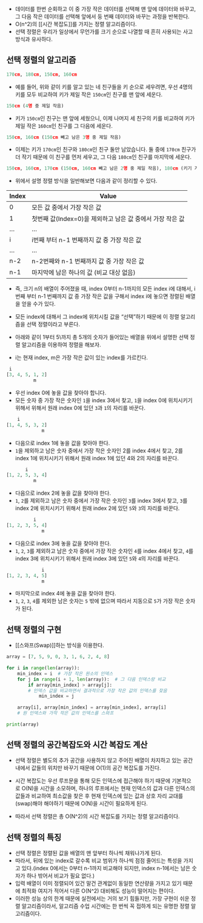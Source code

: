 - 데이터를 한번 순회하고 이 중 가장 작은 데이터를 선택해 맨 앞에 데이터와 바꾸고, 그 다음 작은 데이터를 선택해 앞에서 둥 번째 데이터와 바꾸는 과정을 반복한다.
- O(n^2)의 [[시간 복잡도]]를 가지는 정렬 알고리즘이다.
- 선택 정렬은 우리가 일상에서 무언가를 크기 순으로 나열할 때 흔히 사용되는 사고 방식과 유사하다.

## 선택 정렬의 알고리즘

```python
170cm, 180cm, 150cm, 160cm
```

- 예를 들어, 위와 같이 키를 알고 있는 네 친구들을 키 순으로 세우려면, 우선 4명의 키를 모두 비교하여 키가 제일 작은 `150cm`인 친구를 맨 앞에 세운다.

```python
150cm (4명 중 제일 작음)
```

- 키가 `150cm`인 친구는 맨 앞에 세웠으니, 이제 나머지 세 친구의 키를 비교하여 키가 제일 작은 `160cm`인 친구를 그 다음에 세운다.

```python
150cm, 160cm (150cm 빼고 남은 3명 중 제일 작음)
```

- 이제는 키가 `170cm`인 친구와 `180cm`인 친구 둘만 남았습니다. 둘 중에 `170cm` 친구가 더 작기 때문에 이 친구를 먼저 세우고, 그 다음 `180cm`인 친구를 마지막에 세운다.

```python
150cm, 160cm, 170cm (150cm, 160cm 빼고 남은 2명 중 제일 작음), 180cm (키기 가장 큼)
```

- 위에서 설명 정렬 방식을 일반해보면 다음과 같이 정리할 수 있다.

|Index|Value|
|---|---|
|0|모든 값 중에서 가장 작은 값|
|1|첫번째 값(Index=0)을 제외하고 남은 값 중에서 가장 작은 값|
|…|…|
|i|i번째 부터 n-1 번째까지 값 중 가장 작은 값|
|…|…|
|n-2|n-2번째와 n-1 번째까지 값 중 가장 작은 값|
|n-1|마지막에 남은 하나의 값 (비교 대상 없음)|

- 즉, 크기 n의 배열이 주어졌을 때, index 0부터 n-1까지의 모든 index i에 대해서, i번째 부터 n-1 번째까지 값 중 가장 작은 값을 구해서 index i에 놓으면 정렬된 배열을 얻을 수가 있다. 
- 모든 index에 대해서 그 index에 위치시킬 값을 “선택”하기 때문에 이 정렬 알고리즘을 선택 정렬이라고 부른다.


- 아래와 같이 1부터 5\까지 총 5개의 숫자가 들어있는 배열을 위에서 설명한 선택 정렬 알고리즘을 이용하여 정렬을 해보자.
- i는 현재 index, m은 가장 작은 값이 있는 index를 가르킨다.

```python
 i
[3, 4, 5, 1, 2]
          m
```

- 우선 index 0에 놓을 값을 찾아야 합니다. 
- 모든 숫자 중 가장 작은 숫자인 `1`을 index 3에서 찾고, `1`을 index 0에 위치시키기 위해서 위해서 원래 index 0에 있던 `3`과 `1`의 자리를 바꾼다.

```python
    i
[1, 4, 5, 3, 2]
             m
```

- 다음으로 index 1에 놓을 값을 찾아야 한다.
- `1`을 제외하고 남은 숫자 중에서 가장 작은 숫자인 2를 index 4에서 찾고, 2를 index 1에 위치시키기 위해서 원래 index 1에 있던 4와 2의 자리를 바꾼다.

```python
       i
[1, 2, 5, 3, 4]
          m
```

- 다음으로 index 2에 놓을 값을 찾아야 한다.
- `1`, `2`를 제외하고 남은 숫자 중에서 가장 작은 숫자인 `3`를 index 3에서 찾고, `3`를 index 2에 위치시키기 위해서 원래 index 2에 있던 `5`와 `3`의 자리를 바꾼다.

```python
          i
[1, 2, 3, 5, 4]
             m
```

- 다음으로 index 3에 놓을 값을 찾아야 한다.
- `1`, `2`, `3`를 제외하고 남은 숫자 중에서 가장 작은 숫자인 `4`를 index 4에서 찾고, `4`를 index 3에 위치시키기 위해서 원래 index 3에 있던 `5`와 `4`의 자리를 바꾼다.

```python
             i
[1, 2, 3, 4, 5]
             m
```

- 마지막으로 index 4에 놓을 값을 찾아야 한다.
- `1`, `2`, `3`, `4`를 제외한 남은 숫자는 `5` 밖에 없으며 따라서 지동으로 `5`가 가장 작은 숫자가 된다.

## 선택 정렬의 구현

- [[스와프(Swap)]]하는 방식을 이용한다.

```python
array = [7, 5, 9, 0, 3, 1, 6, 2, 4, 8]  
  
for i in range(len(array)):  
    min_index = i  # 가장 작은 원소의 인덱스  
    for j in range(i + 1, len(array)):  # 그 다음 인덱스랑 비교  
        if array[min_index] > array[j]:  
        # 인덱스 값을 비교하면서 결과적으로 가장 작은 값의 인덱스를 찾음  
            min_index = j  
            
    array[i], array[min_index] = array[min_index], array[i]  
    # 원 인덱스와 가작 작은 값의 인덱스를 스와프  
  
print(array)
```

## 선택 정렬의 공간복잡도와 시간 복잡도 계산

- 선택 정렬은 별도의 추가 공간을 사용하지 않고 주어진 배열이 차지하고 있는 공간 내에서 값들의 위치만 바꾸기 때문에 O(1)의 공간 복잡도를 가진다.

- 시간 복잡도는 우선 루프문을 통해 모든 인덱스에 접근해야 하기 때문에 기본적으로 O(N)을 시간을 소모하며, 하나의 루프에서는 현재 인덱스의 값과 다른 인덱스의 값들과 비교하여 최소값을 찾은 후 현재 인덱스에 있는 값과 상호 자리 교대를(swap)해야 해야하기 때문에 O(N)을 시간이 필요하게 된다.
- 따라서 선택 정렬은 총 O(N^2)의 시간 복잡도를 가지는 정렬 알고리즘이다.

## 선택 정렬의 특징

- 선택 정렬은 정렬된 값을 배열의 맨 앞부터 하나씩 채워나가게 된다.
- 따라서, 뒤에 있는 index로 갈수록 비교 범위가 하나씩 점점 줄어드는 특성을 가지고 있다.(index 0에서는 0부터 n-1까지 비교해야 되지만, index n-1에서는 남은 숫자가 하나 밖어서 비교가 필요 없다.)
- 입력 배열이 이미 정렬되어 있건 말건 관계없이 동일한 연산량을 가지고 있기 때문에 최적화 여지가 적어서 다른 O(N^2) 대비해도 성능이 떨어지는 편이다.
- 이러한 성능 상의 한계 때문에 실전에서는 거의 보기 힘들지만, 가장 구현이 쉬운 정렬 알고리즘이라서, 알고리즘 수업 시간에는 한 번씩 꼭 접하게 되는 유명한 정렬 알고리즘이다.